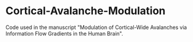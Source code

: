 # Cortical-Avalanche-Modulation
Code used in the manuscript "Modulation of Cortical-Wide Avalanches via Information Flow Gradients in the Human Brain".
